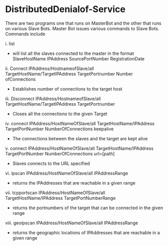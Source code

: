 # DistributedDenialof-Service
There are two programs one that runs on MasterBot and the other that runs on various Slave Bots.
Master Bot issues various commands to Slave Bots. 
Commands include

i. list
- will list all the slaves connected to the master in the format SlaveHostName IPAddress SourcePortNumber RegistrationDate

ii. Connect IPAddress/HostnameofSlave/all TargetHostName/TargetIPAddress TargetPortnumber Number ofConnections
- Establishes number of connections to the target host

iii. Disconnect IPAddress/HostnameofSlave/all TargetHostName/TargetIPAddress TargetPortnumber
- Closes all the connections to the given Target

iv. connect IPAddress/HostNameOfSlave/all TargetHostName/IPAddress TargetPortNumber NumberOfConnections keepalive
- The connections between the slaves and the target are kept alive

v. connect IPAddress/HostNameOfSlave/all TargetHostName/IPAddress TargetPortNumber NumberOfConnections url=[path]
- Slaves connects to the URL specified

vi. ipscan IPAddress/HostNameOfSlave/all IPAddressRange
- returns the IPAddresses that are reachable in a given range

vii. tcpportscan IPAddress/HostNameOfSlave/all TargetHostName/IPAddress TargetPortNumberRange
- returns the portnumbers of the target that can be connected in the given range

viii. geoipscan IPAddress/HostNameOfSlave/all IPAddressRange
- returns the geographic locations of IPAddresses that are reachable in a given range

